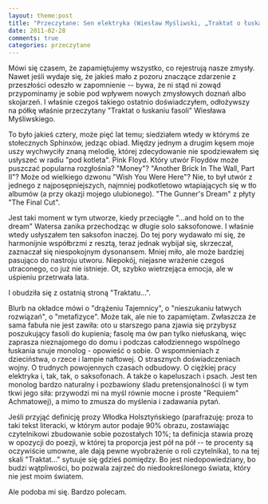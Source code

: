 ```yaml
---
layout: theme:post
title: "Przeczytane: Sen elektryka (Wiesław Myśliwski, „Traktat o łuskaniu fasoli”)"
date: 2011-02-28
comments: true
categories: przeczytane
---
```


Mówi się czasem, że zapamiętujemy wszystko, co rejestrują nasze
zmysły. Nawet jeśli wydaje się, że jakieś mało z pozoru znaczące
zdarzenie z przeszłości odeszło w zapomnienie -- bywa, że ni stąd ni
zowąd przypominamy je sobie pod wpływem nowych zmysłowych doznań albo
skojarzeń. I właśnie czegoś takiego ostatnio doświadczyłem, odłożywszy
na półkę właśnie przeczytany "Traktat o łuskaniu fasoli" Wiesława
Myśliwskiego.

To było jakieś cztery, może pięć lat temu; siedziałem wtedy w którymś
ze stołecznych Sphinxów, jedząc obiad. Między jednym a drugim kęsem
moje uszy wychwyciły znaną melodię, której zdecydowanie nie
spodziewałem się usłyszeć w radiu "pod kotleta". Pink Floyd. Który
utwór Floydów może puszczać popularna rozgłośnia? "Money"? "Another
Brick In The Wall, Part II"? Może od wielkiego dzwonu "Wish You Were
Here"? Nie, to był utwór z jednego z najposępniejszych, najmniej
podkotletowo wtapiających się w tło albumów (a przy okazji mojego
ulubionego).  "The Gunner's Dream" z płyty "The Final Cut".

Jest taki moment w tym utworze, kiedy przeciągłe "...and hold on to
the dream" Watersa zanika przechodząc w długie solo saksofonowe. I
właśnie wtedy usłyszałem ten saksofon inaczej. Do tej pory wydawało mi
się, że harmonijnie współbrzmi z resztą, teraz jednak wybijał się,
skrzeczał, zaznaczał się niespokojnym dysonansem. Mniej miło, ale może
bardziej pasująco do nastroju utworu. Niepokój, niejasne wrażenie
czegoś utraconego, co już nie istnieje. Ot, szybko wietrzejąca emocja,
ale w uśpieniu przetrwała lata.

I obudziła się z ostatnią stroną "Traktatu...".

Blurb na okładce mówi o "drążeniu Tajemnicy", o "nieszukaniu łatwych
rozwiązań", o "metafizyce". Może tak, ale nie to zapamiętam. Zwłaszcza
że sama fabuła nie jest zawiła: oto u starszego pana zjawia się
przybysz poszukujący fasoli do kupienia; fasolę ma ów pan tylko
niełuskaną, więc zaprasza nieznajomego do domu i podczas całodziennego
wspólnego łuskania snuje monolog - opowieść o sobie. O wspomnieniach z
dzieciństwa, o rzece i lampie naftowej. O strasznych doświadczeniach
wojny. O trudnych powojennych czasach odbudowy. O ciężkiej pracy
elektryka i, tak, tak, o saksofonach. A także o kapeluszach i psach.
Jest ten monolog bardzo naturalny i pozbawiony śladu pretensjonalności
(i w tym tkwi jego siła: przywodzi mi na myśl równie mocne i proste
"Requiem" Achmatowej), a mimo to zmusza do myślenia i zadawania pytań.

Jeśli przyjąć definicję prozy Włodka Holsztyńskiego (parafrazuję:
proza to taki tekst literacki, w którym autor podaje 90% obrazu,
zostawiając czytelnikowi zbudowanie sobie pozostałych 10%; ta
definicja stawia prozę w opozycji do poezji, w której ta proporcja
jest pół na pół -- te procenty są oczywiście umowne, ale dają pewne
wyobrażenie o roli czytelnika), to na tej skali "Traktat..." sytuuje
się gdzieś pomiędzy. Bo jest niedopowiedziany, bo budzi wątpliwości,
bo pozwala zajrzeć do niedookreślonego świata, który nie jest moim
światem.

Ale podoba mi się. Bardzo polecam.

